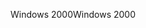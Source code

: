 <span data-ttu-id="cfb0c-101">Windows 2000</span><span class="sxs-lookup"><span data-stu-id="cfb0c-101">Windows 2000</span></span>
